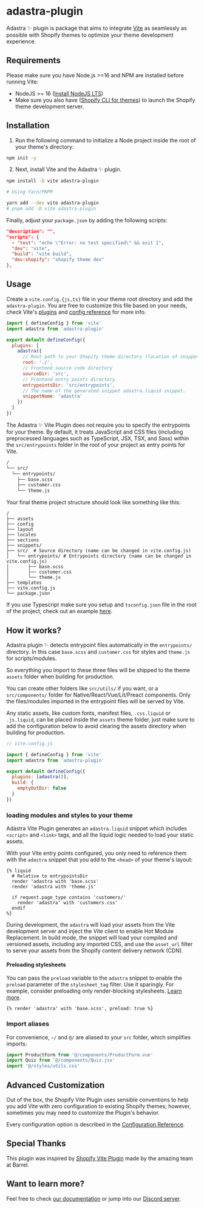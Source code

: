 # adastra-plugin

Adastra ✨ plugin is package that aims to integrate [Vite](https://vitejs.dev) as seamlessly as possible with Shopify themes to optimize your theme development experience.

## Requirements

Please make sure you have Node.js >=16 and NPM are installed before running Vite:

- NodeJS >= 16 ([Install NodeJS LTS](https://nodejs.org/))
- Make sure you also have ([Shopify CLI for themes](https://shopify.dev/docs/themes/tools/cli/install)) to launch the Shopify theme development server.

## Installation

1. Run the following command to initialize a Node project inside the root of your theme's directory:

```bash
npm init -y
```

2. Next, install Vite and the Adastra ✨ plugin.

```bash
npm install -D vite adastra-plugin

# Using Yarn/PNPM

yarn add --dev vite adastra-plugin
# pnpm add -D vite adastra-plugin
```

Finally, adjust your `package.json` by adding the following scripts:

```json
"description": "",
"scripts": {
  - "test": "echo \"Error: no test specified\" && exit 1",
  "dev": "vite",
  "build": "vite build",
  "dev:shopify": "shopify theme dev"
},
```

## Usage

Create a `vite.config.{js,ts}` file in your theme root directory and add the `adastra-plugin`. You are free to customize this file based on your needs, check Vite's [plugins](https://vitejs.dev/plugins/) and [config reference](https://vitejs.dev/config/) for more info.

```js
import { defineConfig } from 'vite'
import adastra from 'adastra-plugin'

export default defineConfig({
  plugins: [
    adastra({
      // Root path to your Shopify theme directory (location of snippets, sections, templates, etc.)
      root: './',
      // Frontend source code directory
      sourceDir: 'src',
      // Frontend entry points directory
      entrypointsDir: 'src/entrypoints',
      // The name of the genarated snippet adastra.liquid snippet.
      snippetName: 'adastra'
    })
  ]
})
```

The Adastra ✨ Vite Plugin does not require you to specify the entrypoints for your theme. By default, it treats JavaScript and CSS files (including preprocessed
languages such as TypeScript, JSX, TSX, and Sass) within the `src/entrypoints` folder in the root of your project as entry points for Vite.

```bash
/
└── src/
  └── entrypoints/
    ├── base.scss
    ├── customer.css
    └── theme.js
```

Your final theme project structure should look like something like this:

```shell
/
├── assets
├── config
├── layout
├── locales
├── sections
├── snippets/
├── src/  # Source directory (name can be changed in vite.config.js)
│   └── entrypoints/ # Entrypoints directory (name can be changed in vite.config.js)
│       ├── base.scss
│       ├── customer.css
│       └── theme.js
├── templates
├── vite.config.js
└── package.json
```

If you use Typescript make sure you setup and `tsconfig.json` file in the root of the project, check out an example [here](https://github.com/blanklob/adastra/blob/main/packages/tsconfig/theme.json).

## How it works?

Adastra plugin ✨ detects entrypoint files automatically in the `entrypoints/` directory. In this case `base.scss` and `customer.css` for styles and `theme.js` for scripts/modules.

So everything you import to these three files will be shipped to the theme `assets` folder when building for production.

You can create other folders like `src/utils/` if you want, or a `src/components/` folder for Native/React/Vue/Lit/Preact components. Only the files/modules imported in the entrypoint files will be served by Vite.

Any static assets, like custom fonts, manifest files, `.css.liquid` or `.js.liquid`, can be placed inside the `assets` theme folder, just make sure to add the configuration below to avoid clearing the assets directory when building for production.

```js
// vite.config.js

import { defineConfig } from 'vite'
import adastra from 'adastra-plugin'

export default defineConfig({
  plugins: [adastra()],
  build: {
    emptyOutDir: false
  }
})
```

### loading modules and styles to your theme

Adastra Vite Plugin generates an `adastra.liquid` snippet which includes `<script>` and `<link>` tags, and all the liquid logic needed to load your static assets.

With your Vite entry points configured, you only need to reference them with the `adastra` snippet that you add to the `<head>` of your theme's layout:

```liquid
{% liquid
  # Relative to entrypointsDir
  render 'adastra with 'base.scss'
  render 'adastra with 'theme.js'

  if request.page_type contains 'customers/'
    render 'adastra' with 'customers.css'
  endif
%}
```

During development, the `adastra` will load your assets from the Vite development server and inject the Vite client to enable Hot Module Replacement.
In build mode, the snippet will load your compiled and versioned assets, including any imported CSS, and use the `asset_url` filter to serve your assets
from the Shopify content delivery network (CDN).

#### Preloading stylesheets

You can pass the `preload` variable to the `adastra` snippet to enable the `preload` parameter of the `stylesheet_tag` filter. Use it sparingly. For example, consider preloading only render-blocking stylesheets.
[Learn more](https://shopify.dev/themes/best-practices/performance#use-resource-hints-to-preload-key-resources).

```liquid
{% render 'adastra' with 'base.scss', preload: true %}
```

### Import aliases

For convenience, `~/` and `@/` are aliased to your `src` folder, which simplifies imports:

```js
import ProductForm from '@/components/ProductForm.vue'
import Quiz from '@/components/Quiz.jsx'
import '@/styles/utils.css'
```

## Advanced Customization

Out of the box, the Shopify Vite Plugin uses sensible conventions to help you add Vite with zero configuration to existing Shopify themes; however, sometimes you may need to customize the Plugin's behavior.

Every configuration option is described in the [Configuration Reference](https://shopify-vite.barrelny.com/guide/configuration.html).

## Special Thanks

This plugin was inspired by [Shopify Vite Plugin](https://shopify-vite.barrelny.com) made by the amazing team at Barrel.

## Want to learn more?

Feel free to check [our documentation](https://docs.blanklob.com) or jump into our [Discord server](https://help.blanklob.com).
